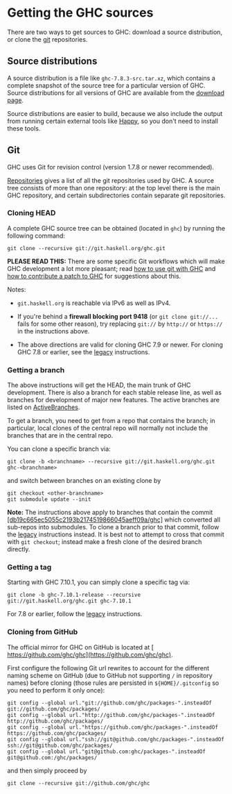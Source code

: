 


# Getting the GHC sources



There are two ways to get sources to GHC: download a source distribution, or clone the [
git](http://git-scm.com/) repositories.


## Source distributions



A source distribution is a file like `ghc-7.8.3-src.tar.xz`, which contains a complete snapshot of the source tree for a particular version of GHC. Source distributions for all versions of GHC are available from the [download page](http://www.haskell.org/ghc/).



Source distributions are easier to build, because we also include the output from running certain external tools like [
Happy](http://haskell.org/happy), so you don't need to install these tools.


## Git



GHC uses Git for revision control (version 1.7.8 or newer recommended).



[Repositories](repositories) gives a list of all the git repositories used by GHC.   A source tree consists of more than one repository: at the top level there is the main GHC repository, and certain subdirectories contain separate git repositories.


### Cloning HEAD



A complete GHC source tree can be obtained (located in `ghc`) by running the following command:


```
git clone --recursive git://git.haskell.org/ghc.git
```


**PLEASE READ THIS:** There are some specific Git workflows which will make GHC development a lot more pleasant; read [how to use git with GHC](working-conventions/git) and [how to contribute a patch to GHC](working-conventions/fixing-bugs) for suggestions about this.



Notes:


- `git.haskell.org` is reachable via IPv6 as well as IPv4.

- If you're behind a **firewall blocking port 9418** (or `git clone git://...` fails for some other reason), try replacing `git://` by `http://` or `https://` in the instructions above.

- The above directions are valid for cloning GHC 7.9 or newer. For cloning GHC 7.8 or earlier, see the [legacy](building/getting-the-sources/legacy) instructions.

### Getting a branch



The above instructions will get the HEAD, the main trunk of GHC development. There is also a branch for each stable release line, as well as branches for development of major new features. The active branches are listed on [ActiveBranches](active-branches).



To get a branch, you need to get from a repo that contains the branch; in particular, local clones of the central repo will normally not include the branches that are in the central repo.



You can clone a specific branch via:


```
git clone -b <branchname> --recursive git://git.haskell.org/ghc.git ghc-<branchname>
```


and switch between branches on an existing clone by


```
git checkout <other-branchname>
git submodule update --init
```


**Note:** The instructions above apply to branches that contain the commit [\[db19c665ec5055c2193b2174519866045aeff09a/ghc\]](/trac/ghc/changeset/db19c665ec5055c2193b2174519866045aeff09a/ghc) which converted all sub-repos into submodules. To clone a branch prior to that commit, follow the [legacy](building/getting-the-sources/legacy) instructions instead. It is best not to attempt to cross that commit with `git checkout`; instead make a fresh clone of the desired branch directly.


### Getting a tag



Starting with GHC 7.10.1, you can simply clone a specific tag via:


```
git clone -b ghc-7.10.1-release --recursive git://git.haskell.org/ghc.git ghc-7.10.1
```


For 7.8 or earlier, follow the [legacy](building/getting-the-sources/legacy) instructions.


### Cloning from GitHub



The official mirror for GHC on GitHub is located at [
https://github.com/ghc/ghc](https://github.com/ghc/ghc).



First configure the following Git url rewrites to account for the different naming scheme on GitHub (due to GitHub not supporting `/` in repository names) before cloning (those rules are persisted in `${HOME}/.gitconfig` so you need to perform it only once):


```
git config --global url."git://github.com/ghc/packages-".insteadOf     git://github.com/ghc/packages/ 
git config --global url."http://github.com/ghc/packages-".insteadOf    http://github.com/ghc/packages/ 
git config --global url."https://github.com/ghc/packages-".insteadOf   https://github.com/ghc/packages/ 
git config --global url."ssh://git@github.com/ghc/packages-".insteadOf ssh://git@github.com/ghc/packages/ 
git config --global url."git@github.com:ghc/packages-".insteadOf      git@github.com:/ghc/packages/ 
```


and then simply proceed by


```
git clone --recursive git://github.com/ghc/ghc
```